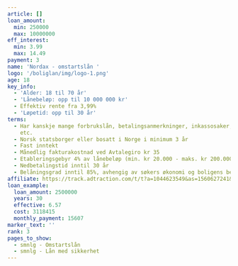 ```yaml
---
article: []
loan_amount:
  min: 250000
  max: 10000000
eff_interest:
  min: 3.99
  max: 14.49
payment: 3
name: 'Nordax - omstartslån '
logo: '/boliglan/img/logo-1.png'
age: 18
key_info:
  - 'Alder: 18 til 70 år'
  - 'Lånebeløp: opp til 10 000 000 kr'
  - Effektiv rente fra 3,99%
  - 'Løpetid: opp til 30 år'
terms:
  - Har kanskje mange forbrukslån, betalingsanmerkninger, inkassosaker, utlegg/krav,
    etc.
  - Norsk statsborger eller bosatt i Norge i minimum 3 år
  - Fast inntekt
  - Månedlig fakturakostnad ved Avtalegiro kr 35
  - Etableringsgebyr 4% av lånebeløp (min. kr 20.000 - maks. kr 200.000)
  - Nedbetalingstid inntil 30 år
  - Belåningsgrad inntil 85%, avhengig av søkers økonomi og boligens beliggenhet
affiliate: https://track.adtraction.com/t/t?a=1044623549&as=1560627241&t=2&tk=1&url=https://www.nordax.no/lane/refinansiere
loan_example:
  loan_amount: 2500000
  years: 30
  effective: 6.57
  cost: 3118415
  monthly_payment: 15607
marker_text: ''
rank: 3
pages_to_show:
  - smnlg - Omstartslån
  - smnlg - Lån med sikkerhet
---
```

